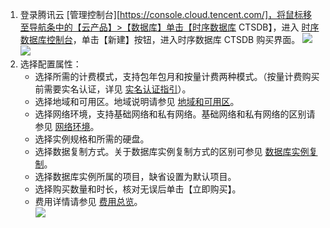 

1. 登录腾讯云 [管理控制台][https://console.cloud.tencent.com/]，将鼠标移至导航条中的【云产品】>【数据库】单击【时序数据库 CTSDB】，进入 [时序数据库控制台](https://console.cloud.tencent.com/ctsdb)，单击【新建】按钮，进入时序数据库 CTSDB 购买界面。
![](https://main.qcloudimg.com/raw/116dca8ea42a7001a6c08c69e213037f.png)
![](https://main.qcloudimg.com/raw/739ee89b51290a540f63b00020d9a437.png)
2. 选择配置属性：
	* 选择所需的计费模式，支持包年包月和按量计费两种模式。（按量计费购买前需要实名认证，详见 <a href="https://cloud.tencent.com/document/product/378/3629" target="_blank">实名认证指引</a>）。<br>
	* 选择地域和可用区。地域说明请参见 <a href="https://cloud.tencent.com/document/product/236/8458" target="_blank">地域和可用区</a>。<br>
	* 选择网络环境，支持基础网络和私有网络。基础网络和私有网络的区别请参见 <a href="https://cloud.tencent.com/document/product/213/5227" target="_blank">网络环境</a>。
	* 选择实例规格和所需的硬盘。<br>
	* 选择数据复制方式。关于数据库实例复制方式的区别可参见 <a href="https://cloud.tencent.com/document/product/236/7913" target="_blank">数据库实例复制</a>。<br>
	* 选择数据库实例所属的项目，缺省设置为默认项目。<br>
	* 选择购买数量和时长，核对无误后单击【立即购买】。<br>
	* 费用详情请参见 <a href="https://cloud.tencent.com/document/product/236/5158" target="_blank">费用总览</a>。<br>
![](https://main.qcloudimg.com/raw/ce2d6f3a152c81dac579565d27cbe274.png)